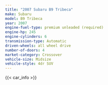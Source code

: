 ```yaml
---
title: "2007 Subaru B9 Tribeca"
make: Subaru
model: B9 Tribeca
year: 2007
engine-fuel-type: premium unleaded (required)
engine-hp: 245
engine-cylinders: 6
transmission-type: Automatic
driven-wheels: all wheel drive
number-of-doors: 4
market-category: Crossover
vehicle-size: Midsize
vehicle-style: 4dr SUV
---
```


{{< car_info >}}
